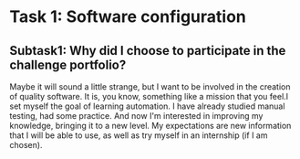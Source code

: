 # Task 1: Software configuration
## Subtask1: Why did I choose to participate in the challenge portfolio?
Maybe it will sound a little strange, but I want to be involved in the creation of quality software. 
It is, you know, something like a mission that you feel.I set myself the goal of learning automation. 
I have already studied manual testing, had some practice. 
And now I'm interested in improving my knowledge, bringing it to a new level.
My expectations are new information that I will be able to use, as well as try myself in an internship (if I am chosen).